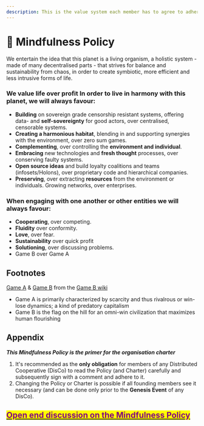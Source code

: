 ```yaml
---
description: This is the value system each member has to agree to adhere at all times.
---
```


# 💠 Mindfulness Policy

We entertain the idea that this planet is a living organism, a holistic system - made of many decentralised parts - that strives for balance and sustainability from chaos, in order to create symbiotic, more efficient and less intrusive forms of life.

### **We value life over profit** In order to live in harmony with this planet, we will always **favour**:

* **Building** on sovereign grade censorship resistant systems, offering data- and **self-sovereignty** for good actors, over centralised, censorable systems.
* **Creating a harmonious habitat**, blending in and supporting synergies with the environment, over zero sum games.
* **Complementing**, over controlling the **environment and individual**.
* **Embracing** new technologies and **fresh thought** processes, over conserving faulty systems.
* **Open source ideas** and build loyalty coalitions and teams (infosets/Holons), over proprietary code and hierarchical companies.
* **Preserving**, over extracting **resources** from the environment or individuals. Growing networks, over enterprises.

### When engaging with one another or other entities we will always favour:

* **Cooperating**, over competing.
* **Fluidity** over conformity.
* **Love**, over fear.
* **Sustainability** over quick profit
* **Solutioning**, over discussing problems.
* Game B over Game A

## Footnotes

[Game A](https://www.gameb.wiki/index.php?title=Game\_A) & [Game B](https://www.gameb.wiki/index.php?title=Game\_B) from the [Game B wiki](https://www.gameb.wiki/)

* Game A is primarily characterized by scarcity and thus rivalrous or win-lose dynamics; a kind of predatory capitalism
* Game B is the flag on the hill for an omni-win civilization that maximizes human flourishing

## Appendix

_**This Mindfulness Policy is the primer for the organisation charter**_

1. It's recommended as the **only obligation** for members of any Distributed Cooperative (DisCo) to read the Policy (and Charter) carefully and subsequently sign  with a comment and adhere to it.
2. Changing the Policy or Charter is possible if all founding members see it necessary (and can be done only prior to the **Genesis Event** of any DisCo).

## [<mark style="color:purple;">Open end discussion on the Mindfulness Policy</mark>](https://github.com/SecretDecks/Documentation/issues/10)<mark style="color:purple;"></mark>

